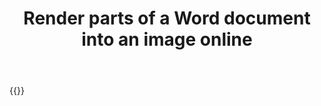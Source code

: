 ﻿---
title: "Render parts of a Word document into an image online"
articleTitle: "Render parts of a Word document into an image"
linktitle: "Render parts of a Word document into an image"
type: docs
url: /documents/render-into-image/
description: "Render parts of a Word document into an image programmatically via Cloud API."
weight: 70
---

{{<list-children-pages>}}
